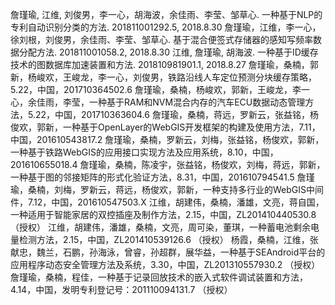 ﻿詹瑾瑜, 江维, 刘俊男，李一心，胡海波，余佳雨、李莹、邹草心. 一种基于NLP的专利自动识别分类的方法. 201811001292.5, 2018.8.30
詹瑾瑜，江维，李一心，徐刘根，刘俊男，余佳雨、李莹、邹草心. 基于混合便签式存储器的感知写频率数据分配方法. 201811001058.2, 2018.8.30
江维, 詹瑾瑜, 胡海波. 一种基于ID缓存技术的图数据库加速装置和方法. 201810981901.1, 2018.8.27
詹瑾瑜，桑楠，郭新，杨峻欢，王峻龙，李一心，刘俊男，铁路沿线人车定位预测分块缓存策略，5.22，中国，201710364502.6
詹瑾瑜，桑楠，杨峻欢，郭新，王峻龙，李一心，余佳雨，李莹，一种基于RAM和NVM混合内存的汽车ECU数据动态管理方法，5.22，中国，201710363604.6
詹瑾瑜，桑楠，蒋远，罗新云，张益铭，杨俊欢，郭新，一种基于OpenLayer的WebGIS开发框架的构建及使用方法，7.11，中国，201610543817.2
詹瑾瑜，桑楠，罗新云，刘梅，张益铭，杨俊欢，郭新，一种基于铁路WebGIS的应用接口实现方法及应用系统，8.10，中国，201610655018.4
詹瑾瑜，桑楠，陈凌宇，张益铭，杨俊欢，刘梅，蒋远，郭新，一种基于图的邻接矩阵的形式化验证方法，8.31，中国，201610794541.5
詹瑾瑜，桑楠，刘梅，罗新云，蒋远，杨俊欢，郭新，一种支持多行业的WebGIS中间件，7.12，中国，201610547503.X
江维，胡建伟，桑楠，潘雄，文亮，蒋自国，一种适用于智能家居的双控插座及制作方法，2.15，中国，ZL201410440530.8 （授权）
江维，胡建伟，潘雄，桑楠，文亮，周可染，董琪，一种蓄电池剩余电量检测方法，2.15，中国，ZL201410539126.6 （授权）
杨霞，桑楠，江维，张献忠，魏兰，石鹏，孙海泳，曾睿，孙超群，展华益，一种基于SEAndroid平台的应用程序动态安全管理方法及系统，3.30，中国，ZL201310557930.2 （授权）
詹瑾瑜，桑楠，程佳，一种基于记录回放技术的嵌入式软件调试装置和方法，4.14，中国，发明专利登记号：201110094131.7 （授权）
